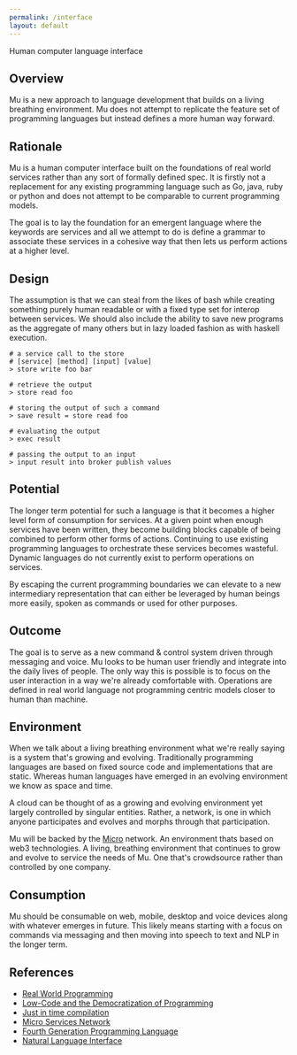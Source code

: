 ```yaml
---
permalink: /interface
layout: default
---
```


Human computer language interface

## Overview

Mu is a new approach to language development that builds on a living breathing environment. Mu does not 
attempt to replicate the feature set of programming languages but instead defines a more human way forward. 

## Rationale

Mu is a human computer interface built on the foundations of real world services 
rather than any sort of formally defined spec. It is firstly not a replacement for any existing programming language 
such as Go, java, ruby or python and does not attempt to be comparable to current programming models.

The goal is to lay the foundation for an emergent language where the keywords are 
services and all we attempt to do is define a grammar to associate these services 
in a cohesive way that then lets us perform actions at a higher level.

## Design

The assumption is that we can steal from the likes of bash while creating something 
purely human readable or with a fixed type set for interop between services. We 
should also include the ability to save new programs as the aggregate of many 
others but in lazy loaded fashion as with haskell execution.

```
# a service call to the store
# [service] [method] [input] [value]
> store write foo bar

# retrieve the output
> store read foo

# storing the output of such a command
> save result = store read foo

# evaluating the output
> exec result

# passing the output to an input
> input result into broker publish values
```

## Potential

The longer term potential for such a language is that it becomes a higher level form of consumption for services. 
At a given point when enough services have been written, they become building blocks capable of being combined 
to perform other forms of actions. Continuing to use existing programming languages to orchestrate these 
services becomes wasteful. Dynamic languages do not currently exist to perform operations on services.

By escaping the current programming boundaries we can elevate to a new intermediary representation that can 
either be leveraged by human beings more easily, spoken as commands or used for other purposes.

## Outcome

The goal is to serve as a new command & control system driven through messaging and voice. Mu looks to 
be human user friendly and integrate into the daily lives of people. The only way this is possible is 
to focus on the user interaction in a way we're already comfortable with. Operations are defined in 
real world language not programming centric models closer to human than machine.

## Environment

When we talk about a living breathing environment what we're really saying is a system that's growing and 
evolving. Traditionally programming languages are based on fixed source code and implementations that are 
static. Whereas human languages have emerged in an evolving environment we know as space and time. 

A cloud can be thought of as a growing and evolving environment yet largely controlled by singular entities. 
Rather, a network, is one in which anyone participates and evolves and morphs through that 
participation.

Mu will be backed by the [Micro](/protocol) network. An environment thats based on web3 technologies. 
A living, breathing environment that continues to grow and evolve to service the needs of Mu. One that's 
crowdsource rather than controlled by one company.

## Consumption

Mu should be consumable on web, mobile, desktop and voice devices along with whatever emerges in future. This likely 
means starting with a focus on commands via messaging and then moving into speech to text and NLP in the longer term. 

## References 

- [Real World Programming](https://www.researchgate.net/publication/221045770_Real-world_programming)
- [Low-Code and the Democratization of Programming](https://www.oreilly.com/radar/low-code-and-the-democratization-of-programming/)
- [Just in time compilation](https://en.wikipedia.org/wiki/Just-in-time_compilation)
- [Micro Services Network](https://mu.network)
- [Fourth Generation Programming Language](https://en.m.wikipedia.org/wiki/Fourth-generation_programming_language)
- [Natural Language Interface](https://en.m.wikipedia.org/wiki/Natural-language_user_interface#:~:text=Natural%2Dlanguage%20user%20interface%20(LUI,modifying%20data%20in%20software%20applications.))

